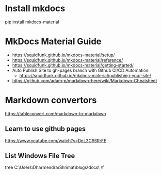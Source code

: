# Install mkdocs
pip install mkdocs-material

# MkDocs Material Guide
- https://squidfunk.github.io/mkdocs-material/setup/
- https://squidfunk.github.io/mkdocs-material/reference/
- https://squidfunk.github.io/mkdocs-material/getting-started/
- Auto Publish Site to gh-pages branch with Github CI/CD Automation
    - https://squidfunk.github.io/mkdocs-material/publishing-your-site/
- https://github.com/adam-p/markdown-here/wiki/Markdown-Cheatsheet

# Markdown convertors
https://tableconvert.com/markdown-to-markdown

## Learn to use github pages
https://www.youtube.com/watch?v=DnL3C96RrFE

## List Windows File Tree
tree C:\Users\Dharmendra\Shrimat\blogs\docs\ /f